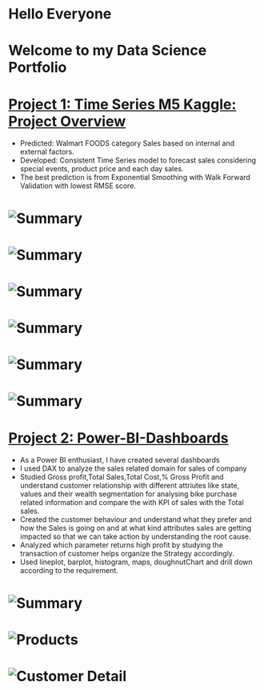 # Hello Everyone
# Welcome to my Data Science Portfolio

# [Project 1: Time Series M5 Kaggle: Project Overview](https://github.com/SweHar/Car-Price-Prediction)
- Predicted: Walmart FOODS category Sales based on internal and external factors.
- Developed: Consistent Time Series model to forecast sales considering special events, product price and each day sales.
- The best prediction is from Exponential Smoothing with Walk Forward Validation with lowest RMSE score.
# ![Summary](/Images/TotalCategoriesSold2016.jpg)
# ![Summary](/Images/PredictionNaiveMethod.jpg)
# ![Summary](/Images/PredictionSARIMA.jpg)
# ![Summary](/Images/PredictionMLP.jpg)
# ![Summary](/Images/PredictionExponentialSmoothing.jpg)
# ![Summary](/Images/Pred_ESwithWalkForwardValidation.jpg)


# [Project 2: Power-BI-Dashboards](https://github.com/SweHar/Power-BI-Dashboards)
- As a Power BI enthusiast, I have created several dashboards
- I used DAX to analyze the sales related domain for sales of company
- Studied Gross profit,Total Sales,Total Cost,% Gross Profit and understand customer relationship with different attriutes like state,
values and their wealth segmentation for analysing bike purchase related information and compare the with KPI of sales with the Total sales.
- Created the customer behaviour and understand what they prefer and how the Sales is going on and at what kind attributes sales are getting impacted 
so that we can take action by understanding the root cause.
- Analyzed which parameter returns high profit by studying the transaction of customer helps organize the Strategy accordingly.
- Used lineplot, barplot, histogram, maps, doughnutChart and drill down according to the requirement.
# ![Summary](/Images/Summary_Dashboard.jpg)
# ![Products](/Images/Products_Dashboard.jpg)
# ![Customer Detail](/Images/CustomerDetail_Dashboard.jpg)
